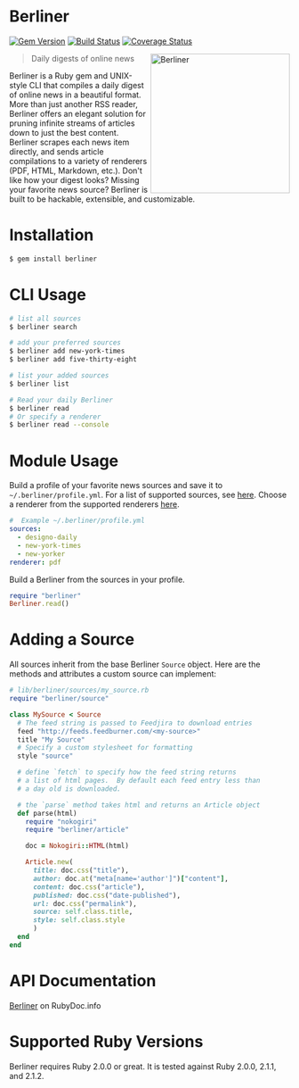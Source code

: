 # Berliner

[![Gem Version](https://badge.fury.io/rb/berliner.svg)](http://badge.fury.io/rb/berliner)
[![Build Status](https://travis-ci.org/s3ththompson/berliner.svg?branch=master)](https://travis-ci.org/s3ththompson/berliner)
[![Coverage Status](https://img.shields.io/coveralls/s3ththompson/berliner.svg)](https://coveralls.io/r/s3ththompson/berliner?branch=master)

<img align="right" height="250" src="http://i.imgur.com/4BEEus9.png" alt="Berliner">

> Daily digests of online news

Berliner is a Ruby gem and UNIX-style CLI that compiles a daily digest of online news in a beautiful format. More than just another RSS reader, Berliner offers an elegant solution for pruning infinite streams of articles down to just the best content. Berliner scrapes each news item directly, and sends article compilations to a variety of renderers (PDF, HTML, Markdown, etc.). Don't like how your digest looks? Missing your favorite news source? Berliner is built to be hackable, extensible, and customizable.

# Installation

```sh
$ gem install berliner
```

# CLI Usage

```sh
# list all sources
$ berliner search

# add your preferred sources
$ berliner add new-york-times
$ berliner add five-thirty-eight

# list your added sources
$ berliner list

# Read your daily Berliner
$ berliner read
# Or specify a renderer
$ berliner read --console

```

# Module Usage

Build a profile of your favorite news sources and save it to `~/.berliner/profile.yml`.  For a list of supported sources, see [here](https://github.com/s3ththompson/berliner/tree/master/lib/berliner/sources).  Choose a renderer from the supported renderers [here](https://github.com/s3ththompson/berliner/tree/master/lib/berliner/renderers).

``` yaml
#  Example ~/.berliner/profile.yml
sources:
  - designo-daily
  - new-york-times
  - new-yorker
renderer: pdf
```

Build a Berliner from the sources in your profile.

``` ruby
require "berliner"
Berliner.read()
```

# Adding a Source

All sources inherit from the base Berliner `Source` object.  Here are the methods and attributes a custom source can implement:

```ruby
# lib/berliner/sources/my_source.rb
require "berliner/source"

class MySource < Source
  # The feed string is passed to Feedjira to download entries
  feed "http://feeds.feedburner.com/<my-source>"
  title "My Source"
  # Specify a custom stylesheet for formatting
  style "source"

  # define `fetch` to specify how the feed string returns
  # a list of html pages.  By default each feed entry less than
  # a day old is downloaded.

  # the `parse` method takes html and returns an Article object
  def parse(html)
    require "nokogiri"
    require "berliner/article"

    doc = Nokogiri::HTML(html)

    Article.new(
      title: doc.css("title"),
      author: doc.at("meta[name='author']")["content"],
      content: doc.css("article"),
      published: doc.css("date-published"),
      url: doc.css("permalink"),
      source: self.class.title,
      style: self.class.style
      )
  end
end
```

# API Documentation

[Berliner](http://www.rubydoc.info/gems/berliner/) on RubyDoc.info

# Supported Ruby Versions

Berliner requires Ruby 2.0.0 or great.  It is tested against Ruby 2.0.0, 2.1.1, and 2.1.2.
